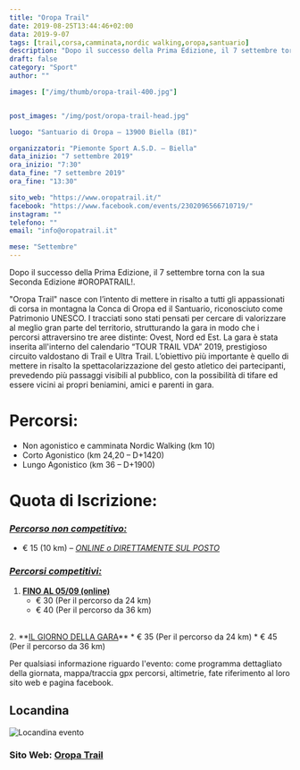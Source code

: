 ```yaml
---
title: "Oropa Trail"
date: 2019-08-25T13:44:46+02:00
data: 2019-9-07
tags: [trail,corsa,camminata,nordic walking,oropa,santuario]
description: "Dopo il successo della Prima Edizione, il 7 settembre torna con la sua Seconda Edizione!. Oropa Trail nasce con l’intento di mettere in risalto a tutti gli appassionati di corsa in montagna la Conca di Oropa ed il Santuario, riconosciuto come Patrimonio UNESCO."
draft: false
category: "Sport"
author: ""

images: ["/img/thumb/oropa-trail-400.jpg"]


post_images: "/img/post/oropa-trail-head.jpg"

luogo: "Santuario di Oropa – 13900 Biella (BI)"

organizzatori: "Piemonte Sport A.S.D. – Biella"
data_inizio: "7 settembre 2019"
ora_inizio: "7:30"
data_fine: "7 settembre 2019"
ora_fine: "13:30"

sito_web: "https://www.oropatrail.it/"
facebook: "https://www.facebook.com/events/2302096566710719/"
instagram: ""
telefono: ""
email: "info@oropatrail.it"

mese: "Settembre"
---
```

Dopo il successo della Prima Edizione, il 7 settembre torna con la sua Seconda Edizione #OROPATRAIL!.

"Oropa Trail" nasce con l’intento di mettere in risalto a tutti gli appassionati di corsa in montagna la Conca di Oropa ed il Santuario, riconosciuto come Patrimonio UNESCO.
I tracciati sono stati pensati per cercare di valorizzare al meglio gran parte del territorio, strutturando la gara in modo che i percorsi attraversino tre aree distinte: Ovest, Nord ed Est.
La gara è stata inserita all'interno del calendario “TOUR TRAIL VDA” 2019, prestigioso circuito valdostano di Trail e Ultra Trail.
L’obiettivo più importante è quello di mettere in risalto la spettacolarizzazione del gesto atletico dei partecipanti, prevedendo più passaggi visibili al pubblico, con la possibilità di tifare ed essere vicini ai propri beniamini, amici e parenti in gara.

# Percorsi:

* Non agonistico e camminata Nordic Walking (km 10)
* Corto Agonistico (km 24,20 – D+1420)
* Lungo Agonistico (km 36 – D+1900)

# Quota di Iscrizione:

### <u>***Percorso non competitivo:***</u>

* € 15 (10 km) – <u>*ONLINE o DIRETTAMENTE SUL POSTO*</u>

### <u>***Percorsi competitivi:***</u>

1. **<u>FINO AL 05/09 (online)</u>**
    * € 30 (Per il percorso da 24 km)
    * € 40 (Per il percorso da 36 km)
<br>
2. **<u>IL GIORNO DELLA GARA</u>**
    * € 35 (Per il percorso da 24 km)
    * € 45 (Per il percorso da 36 km)

Per qualsiasi informazione riguardo l'evento: come programma dettagliato della giornata, mappa/traccia gpx percorsi, altimetrie,
fate riferimento al loro sito web e pagina facebook.

## Locandina
![Locandina evento](/img/post/oropa-trail.jpg)

### **Sito Web: [Oropa Trail](https://www.oropatrail.it/)**